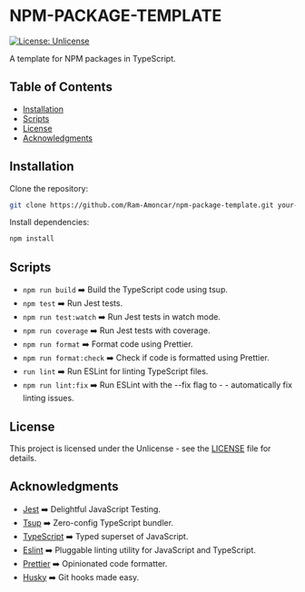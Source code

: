 # NPM-PACKAGE-TEMPLATE

[![License: Unlicense](https://img.shields.io/badge/license-Unlicense-blue.svg)](http://unlicense.org/)

A template for NPM packages in TypeScript.

## Table of Contents

- [Installation](#installation)
- [Scripts](#scripts)
- [License](#license)
- [Acknowledgments](#Acknowledgments)

## Installation

Clone the repository:

```bash
git clone https://github.com/Ram-Amoncar/npm-package-template.git your-package-name
```

Install dependencies:

```bash
npm install
```

## Scripts
- ```npm run build``` :arrow_right: Build the TypeScript code using tsup.
- ```npm test``` :arrow_right: Run Jest tests.
- ```npm run test:watch``` :arrow_right: Run Jest tests in watch mode.
- ```npm run coverage``` :arrow_right: Run Jest tests with coverage.
- ```npm run format``` :arrow_right: Format code using Prettier.
- ```npm run format:check``` :arrow_right: Check if code is formatted using Prettier.
- ```run lint``` :arrow_right: Run ESLint for linting TypeScript files.
- ```npm run lint:fix``` :arrow_right: Run ESLint with the --fix flag to - - automatically fix linting issues.

## License
This project is licensed under the Unlicense - see the [LICENSE](UNLICENSE) file for details.

## Acknowledgments

- [Jest](https://jestjs.io/) :arrow_right: Delightful JavaScript Testing.
- [Tsup](https://tsup.egoist.sh/) :arrow_right: Zero-config TypeScript bundler.
- [TypeScript](https://www.typescriptlang.org/) :arrow_right: Typed superset of JavaScript.
- [Eslint](https://eslint.org/) :arrow_right: Pluggable linting utility for JavaScript and TypeScript.
- [Prettier](https://prettier.io/) :arrow_right: Opinionated code formatter.
- [Husky](https://typicode.github.io/husky/) :arrow_right: Git hooks made easy.
